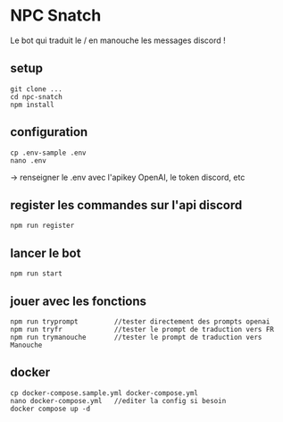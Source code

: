 # NPC Snatch

Le bot qui traduit le / en manouche les messages discord !

## setup

```
git clone ...
cd npc-snatch
npm install
```

## configuration

```
cp .env-sample .env
nano .env
```

-> renseigner le .env avec l'apikey OpenAI, le token discord, etc

## register les commandes sur l'api discord

```
npm run register
```

## lancer le bot

```
npm run start
```

## jouer avec les fonctions

```
npm run tryprompt         //tester directement des prompts openai
npm run tryfr             //tester le prompt de traduction vers FR
npm run trymanouche       //tester le prompt de traduction vers Manouche
```

## docker

```
cp docker-compose.sample.yml docker-compose.yml
nano docker-compose.yml   //editer la config si besoin
docker compose up -d
```
